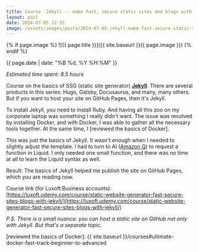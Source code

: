 ```yaml
---
title: Course 'Jekyll -- make fast, secure static sites and blogs with Jekyll'
layout: post
date: 2024-07-05 12:35
image: /assets/images/posts/2024-07-05-jekyll-make-fast-secure-static-sites-and-blogs.webp
---
```


{% if page.image %}
![{{ page.title }}]({{ site.baseurl }}{{ page.image }})
{% endif %}

<div class="post-date">
{{ page.date | date: "%B %d, %Y %H:%M" }}
</div>

*Estimated time spent: 8.5 hours*

Course on the basics of SSG (static site generator) **[Jekyll]**. There are several products in this series: Hugo, Gatsby, Docusaurus, and many, many others. But if you want to host your site on GitHub Pages, then it's Jekyll.

To install Jekyll, you need to install Ruby. And having all this zoo on my corporate laptop was something I really didn't want. The issue was resolved by installing Docker, and with Docker, I was able to gather all the necessary tools together. At the same time, I [reviewed the basics of Docker].

This was just the basics of Jekyll. It wasn't enough when I needed to slightly adjust the template. I had to turn to AI ([Amazon Q]) to request a function in Liquid. I only needed one small function, and there was no time at all to learn the Liquid syntax as well.

Result: The basics of Jekyll helped me publish the site on GitHub Pages, which you are reading now.

Course link (for Luxoft:Business accounts): [https://luxoft.udemy.com/course/static-website-generator-fast-secure-sites-blogs-with-jekyll/](https://luxoft.udemy.com/course/static-website-generator-fast-secure-sites-blogs-with-jekyll/)

*P.S. There is a small nuance: you can host a static site on GitHub not only with Jekyll. But that's a separate topic.*

[Jekyll]: https://jekyllrb.com/

[reviewed the basics of Docker]: {{ site.baseurl }}/courses#ultimate-docker-fast-track-beginner-to-advanced

[Amazon Q]: https://aws.amazon.com/q/
